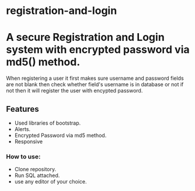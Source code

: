 # registration-and-login

# A secure Registration and Login system with encrypted password via md5() method.

When registering a user it first makes sure username and password fields are not blank then check whether field's username is in database or not if not then it will register the user with encypted password.

 ## Features ##
 
 * Used libraries of bootstrap.
 * Alerts.
 * Encrypted Password via md5 method.
 * Responsive
 
 
 ### How to use: ###
 
 * Clone repository.
 * Run SQL attached.
 * use any editor of your choice.
